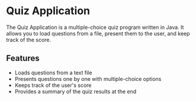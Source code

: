 # Quiz Application
The Quiz Application is a multiple-choice quiz program written in Java. It allows you to load questions from a file, present them to the user, and keep track of the score.

## Features
- Loads questions from a text file
- Presents questions one by one with multiple-choice options
- Keeps track of the user's score
- Provides a summary of the quiz results at the end



